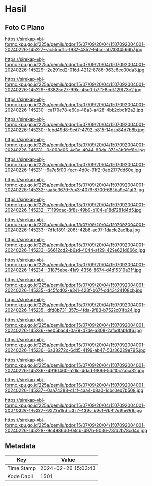 # Hasil

## Foto C Plano

https://sirekap-obj-formc.kpu.go.id/225a/pemilu/pdpr/15/07/09/20/04/1507092004001-20240226-145227--ac555d1c-f932-4352-94cc-a0783f4566b7.jpg

https://sirekap-obj-formc.kpu.go.id/225a/pemilu/pdpr/15/07/09/20/04/1507092004001-20240226-145229--2e291cd2-016d-4212-8786-963e6ec00da3.jpg

https://sirekap-obj-formc.kpu.go.id/225a/pemilu/pdpr/15/07/09/20/04/1507092004001-20240226-145229--63825e27-99fc-45c0-b7f1-8cd5129f73e2.jpg

https://sirekap-obj-formc.kpu.go.id/225a/pemilu/pdpr/15/07/09/20/04/1507092004001-20240226-145230--ca179e78-e60e-48a3-a428-4bb2cbc1f2a2.jpg

https://sirekap-obj-formc.kpu.go.id/225a/pemilu/pdpr/15/07/09/20/04/1507092004001-20240226-145230--febd49d8-9ed7-4792-b815-14dab84d7b8b.jpg

https://sirekap-obj-formc.kpu.go.id/225a/pemilu/pdpr/15/07/09/20/04/1507092004001-20240226-145231--9e063d06-4d8c-4044-80da-373e3b9fef6e.jpg

https://sirekap-obj-formc.kpu.go.id/225a/pemilu/pdpr/15/07/09/20/04/1507092004001-20240226-145231--6a7e5f00-fecc-4d0c-91f2-0ab2377dd60e.jpg

https://sirekap-obj-formc.kpu.go.id/225a/pemilu/pdpr/15/07/09/20/04/1507092004001-20240226-145232--aa5c3679-7c43-4079-8700-683ba9c41af3.jpg

https://sirekap-obj-formc.kpu.go.id/225a/pemilu/pdpr/15/07/09/20/04/1507092004001-20240226-145232--71199dac-8f8e-49b9-b104-e18d7281d4d5.jpg

https://sirekap-obj-formc.kpu.go.id/225a/pemilu/pdpr/15/07/09/20/04/1507092004001-20240226-145233--7d1e1891-2065-42b8-ac97-1dac1e2ac1ba.jpg

https://sirekap-obj-formc.kpu.go.id/225a/pemilu/pdpr/15/07/09/20/04/1507092004001-20240226-145233--66612cd2-b6ad-4044-af29-429e621d666c.jpg

https://sirekap-obj-formc.kpu.go.id/225a/pemilu/pdpr/15/07/09/20/04/1507092004001-20240226-145234--31875ebe-41a9-4356-8674-d4d15319a31f.jpg

https://sirekap-obj-formc.kpu.go.id/225a/pemilu/pdpr/15/07/09/20/04/1507092004001-20240226-145235--d45fcd02-e341-423f-b67f-cd43424108cb.jpg

https://sirekap-obj-formc.kpu.go.id/225a/pemilu/pdpr/15/07/09/20/04/1507092004001-20240226-145235--dfd8b731-357c-4fda-9f83-b7522c01fb24.jpg

https://sirekap-obj-formc.kpu.go.id/225a/pemilu/pdpr/15/07/09/20/04/1507092004001-20240226-145236--ee05bac4-0a79-474e-a308-2afbdfab1df6.jpg

https://sirekap-obj-formc.kpu.go.id/225a/pemilu/pdpr/15/07/09/20/04/1507092004001-20240226-145236--6a38272c-6dd5-4199-ab47-53a36229e795.jpg

https://sirekap-obj-formc.kpu.go.id/225a/pemilu/pdpr/15/07/09/20/04/1507092004001-20240226-145236--49161460-a26c-4dad-9896-5dc10c2a5a82.jpg

https://sirekap-obj-formc.kpu.go.id/225a/pemilu/pdpr/15/07/09/20/04/1507092004001-20240226-145237--0aa74388-c14f-4aa4-b8a0-1cbd0ed7b508.jpg

https://sirekap-obj-formc.kpu.go.id/225a/pemilu/pdpr/15/07/09/20/04/1507092004001-20240226-145237--9273e15d-a377-439c-b9c1-6b417e6fe666.jpg

https://sirekap-obj-formc.kpu.go.id/225a/pemilu/pdpr/15/07/09/20/04/1507092004001-20240226-145228--9c4986d0-04cb-497b-9036-737d2b78cd4d.jpg


## Metadata

| Key        | Value               |
| ---------- | ------------------- |
| Time Stamp | 2024-02-26 15:03:43 |
| Kode Dapil | 1501                |



